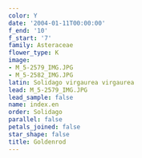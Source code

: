```yaml
---
color: Y
date: '2004-01-11T00:00:00'
f_end: '10'
f_start: '7'
family: Asteraceae
flower_type: K
image:
- M_5-2579_IMG.JPG
- M_5-2582_IMG.JPG
latin: Solidago virgaurea virgaurea
lead: M_5-2579_IMG.JPG
lead_sample: false
name: index.en
order: Solidago
parallel: false
petals_joined: false
star_shape: false
title: Goldenrod
---
```

